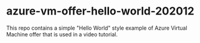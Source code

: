 # azure-vm-offer-hello-world-202012
This repo contains a simple "Hello World" style example of Azure Virtual Machine offer that is used in a video tutorial.
